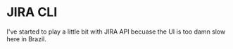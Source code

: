 JIRA CLI
======

I've started to play a little bit with JIRA API becuase the UI is too damn slow here in Brazil.